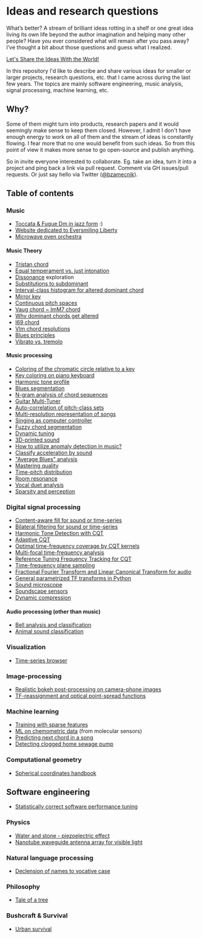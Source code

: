 # Ideas and research questions

What’s better? A stream of brilliant ideas rotting in a shelf or one great idea living its own life beyond the author imagination and helping many other people? Have you ever considered what will remain after you pass away? I’ve thought a bit about those questions and guess what I realized.

[Let's Share the Ideas With the World!](http://bohumirzamecnik.cz/blog/2014/lets-share-the-ideas-with-the-world/)

In this repository I'd like to describe and share various ideas for smaller or larger projects, research questions, etc. that I came across during the last few years. The topics are mainly software engineering, music analysis, signal processing, machine learning, etc.

## Why?

Some of them might turn into products, research papers and it would seemingly make sense to keep them closed. However, I admit I don't have enough energy to work on all of them and the stream of ideas is constantly flowing. I fear more that no one would benefit from such ideas. So from this point of view it makes more sense to go open-source and publish anything.

So in invite everyone interested to collaborate. Eg. take an idea, turn it into a project and ping back a link via pull request. Comment via GH issues/pull requests. Or just say hello via Twitter ([@bzamecnik](https:/twitter.com/bzamecnik)).

## Table of contents

### Music

- [Toccata & Fugue Dm in jazz form](toccata_fugue_dm_jazz.md) :)
- [Website dedicated to Eversmiling Liberty](eversmiling_liberty_website.md)
- [Microwave oven orchestra](microwave_oven_orchestra.md)

#### Music Theory

- [Tristan chord](tristan_chord.md)
- [Equal temperament vs. just intonation](equal_temperament_vs_just_intonation.md)
- [Dissonance](dissonance.md) exploration
- [Substitutions to subdominant](substitutions_to_subdominant.md)
- [Interval-class histogram for altered dominant chord](altered_chord_ic_histogram.md)
- [Mirror key](mirror_key.md)
- [Continuous pitch spaces](continuous_pitch_spaces.md)
- [Vaug chord ~ ImM7 chord](augmented_vs_major_minor_chords.md)
- [Why dominant chords get altered](why_dominant_gets_altered.md)
- [I69 chord](i69_chord.md)
- [VIm chord resolutions](vim_chord_resolutions.md)
- [Blues principles](blues_principles.md)
- [Vibrato vs. tremolo](vibrato_vs_tremolo.md)

#### Music processing

- [Coloring of the chromatic circle relative to a key](key_coloring.md)
- [Key coloring on piano keyboard](key_coloring_on_piano.md)
- [Harmonic tone profile](harmonic_tone_profile.md)
- [Blues segmentation](blues_segmentation.md)
- [N-gram analysis of chord sequences](ngram_chord_analysis.md)
- [Guitar Multi-Tuner](guitar_multi_tuner.md)
- [Auto-correlation of pitch-class sets](pitch_class_set_autocorrelation.md)
- [Multi-resolution representation of songs](multi_resolution_song_representation.md)
- [Singing as computer controller](singing_as_computer_controller.md)
- [Fuzzy chord segmentation](fuzzy_chord_segmentation.md)
- [Dynamic tuning](dynamic_tuning.md)
- [3D-printed sound](3d_printed_sound.md)
- [How to utilize anomaly detection in music?](anomaly_detection_in_music.md)
- [Classify acceleration by sound](classify_acceleration_by_sound.md)
- ["Average Blues" analysis](average_blues.md)
- [Mastering quality](mastering_quality.md)
- [Time-pitch distribution](time_pitch_distribution.md)
- [Room resonance](room_resonance.md)
- [Vocal duet analysis](vocal_duet_analysis.md)
- [Sparsity and perception](sparsity_and_perception.md)

### Digital signal processing

- [Content-aware fill for sound or time-series](audio_content_aware_fill.md)
- [Bilateral filtering for sound or time-series](audio_bilateral_filtering.md)
- [Harmonic Tone Detection with CQT](harmonic_tone_detection_with_cqt.md)
- [Adaptive CQT](adaptive_cqt.md)
- [Optimal time-frequency coverage by CQT kernels](optimal_time_frequency_coverage_by_cqt_kernels.md)
- [Multi-focal time-frequency analysis](multi_focal_time_frequency_analysis.md)
- [Reference Tuning Frequency Tracking for CQT](reference_tuning_frequency_tracking_for_cqt.md)
- [Time-frequency plane sampling](time_frequency_plane_sampling.md)
- [Fractional Fourier Transform and Linear Canonical Transform for audio](audio_frft_and_lct.md)
- [General parametrized TF transforms in Python](general_tf_transform_in_python.md)
- [Sound microscope](sound_microscope.md)
- [Soundscape sensors](soundscape_sensors.md)
- [Dynamic compression](dynamic_compression.md)

#### Audio processing (other than music)

- [Bell analysis and classification](bell_classification.md)
- [Animal sound classification](animal_sound_classification.md)

### Visualization

- [Time-series browser](time_series_browser.md)

### Image-processing

- [Realistic bokeh post-processing on camera-phone images](mobile_bokehlab.md)
- [TF-reassignment and optical point-spread functions](tf_reassignment_and_opticals_psfs.md)

### Machine learning

- [Training with sparse features](training_with_sparse_features.md)
- [ML on chemometric data](chemometric_machine_learning.md) (from molecular sensors)
- [Predicting next chord in a song](next_chord_prediction.md)
- [Detecting clogged home sewage pump](detecting_clogged_home_sewage_pump.md)

### Computational geometry

- [Spherical coordinates handbook](spherical_coordinates.md)

## Software engineering

- [Statistically correct software performance tuning](stats_based_sw_perf_tuning.md)

### Physics

- [Water and stone - piezoelectric effect](water_stone_piezo.md)
- [Nanotube waveguide antenna array for visible light](light_nano_antenna.md)

### Natural language processing

- [Declension of names to vocative case](vocative_declension.md)

### Philosophy

- [Tale of a tree](tale_of_a_tree.md)

### Bushcraft & Survival

- [Urban survival](urbal_survival.md)
